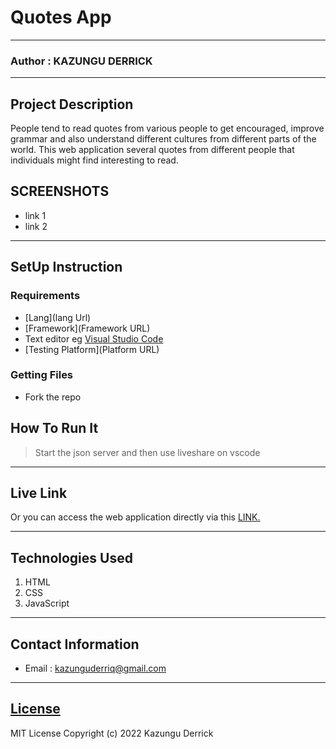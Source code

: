 # Quotes App
*****
### Author : KAZUNGU DERRICK
****
## Project Description
People tend to read quotes from various people to get encouraged, improve grammar and also understand different cultures from different parts of the world. This web application several quotes from different people that individuals might find interesting to read.

## SCREENSHOTS
- link 1
- link 2


********
## SetUp Instruction
### Requirements
* [Lang](lang Url)
* [Framework](Framework URL)
* Text editor eg [Visual Studio Code](https://code.visualstudio.com/download)
* [Testing Platform](Platform URL)


### Getting Files
* Fork the repo



## How To Run It
>  Start the json server and then use liveshare on vscode
*****
## Live Link
Or you can access the web application directly via this [LINK.](https://kazungu1.github.io/Quotes-App/)
*****
## Technologies Used
1. HTML
2. CSS
3. JavaScript
*****
## Contact Information
* Email : kazunguderriq@gmail.com
*****
## [License](LICENSE)
MIT License
Copyright (c) 2022 Kazungu Derrick